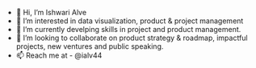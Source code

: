 - 👋 Hi, I’m Ishwari Alve
- 👀 I’m interested in data visualization, product & project management
- 🌱 I’m currently develping skills in project and product management.
- 💞️ I’m looking to collaborate on product strategy & roadmap, impactful projects, new ventures and public speaking.
- 📫 Reach me at - @ialv44

<!---
ialv44/ialv44 is a ✨ special ✨ repository because its `README.md` (this file) appears on your GitHub profile.
You can click the Preview link to take a look at your changes.
--->
